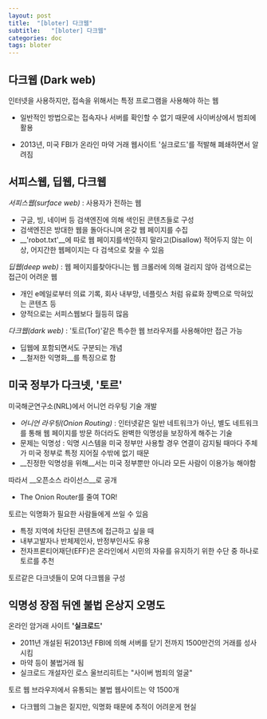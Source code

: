 ```yaml
---
layout: post
title:  "[bloter] 다크웹"
subtitle:   "[bloter] 다크웹"
categories: doc
tags: bloter
---
```




## 다크웹 (Dark web)

인터넷을 사용하지만, 접속을 위해서는 특정 프로그램을 사용해야 하는 웹 

* 일반적인 방법으로는 접속자나 서버를 확인할 수 없기 때문에 사이버상에서 범죄에 활용

* 2013년, 미국 FBI가 온라인 마약 거래 웹사이트 '실크로드'를 적발해 폐쇄하면서 알려짐


## 서피스웹, 딥웹, 다크웹 

_서피스웹(surface web)_ : 사용자가 전하는 웹

* 구글, 빙, 네이버 등 검색엔진에 의해 색인된 콘텐츠들로 구성 
* 검색엔진은 방대한 웹을 돌아다니며 온갖 웹 페이지를 수집
* __'robot.txt'__에 따로 웹 페이지를색인하지 말라고(Disallow) 적어두지 않는 이상, 어지간한 웹페이지는 다 검색으로 찾을 수 있음

_딥웹(deep web)_ : 웹 페이지를찾아다니는 웹 크롤러에 의해 걸리지 않아 검색으로는 접근이 어려운 웹 

- 개인 e메일로부터 의료 기록, 회사 내부망, 네플릿스 처럼 유료화 장벽으로 막혀있는 콘텐츠 등 
- 양적으로는 서피스웹보다 월등히 많음 

_다크웹(dark web)_ : '토르(Tor)'같은 특수한 웹 브라우저를 사용해야만 접근 가능 

- 딥웹에 포함되면서도 구분되는 개념
- __철저한 익명화__를 특징으로 함 



## 미국 정부가 다크넷, '토르' 

미국해군연구소(NRL)에서 어니언 라우팅 기술 개발

* _어니언 라우팅(Onion Routing)_ : 인터넷같은 일반 네트워크가 아닌, 별도 네트워크를 통해 웹 페이지를 방문 하더라도 완벽한 익명성을 보장하게 해주는 기술 
* 문제는 익명성 : 익명 시스템을 미국 정부만 사용할 경우 연결이 감지될 때마다 주체가 미국 정부로 특정 지어질 수밖에 없기 때문
* __진정한 익명성을 위해__서는 미국 정부뿐만 아니라 모든 사람이 이용가능 해야함

따라서 __오픈소스 라이선스__로 공개

* The Onion Router를 줄여 TOR!

토르는 익명화가 필요한 사람들에게 쓰일 수 있음

* 특정 지역에 차단된 콘텐츠에 접근하고 싶을 때
* 내부고발자나 반체제인사, 반정부인사도 유용
* 전자프론티어재단(EFF)은 온라인에서 시민의 자유를 유지하기 위한 수단 중 하나로 토르를 추천

토르같은 다크넷들이 모여 다크웹을 구성

 

## 익명성 장점 뒤엔 불법 온상지 오명도

온라인 암거래 사이트 __'실크로드'__

* 2011년 개설된 뒤2013년 FBI에 의해 서버를 닫기 전까지 1500만건의 거래를 성사시킴
* 마약 등이 불법거래 됨
* 실크로드 개설자인 로스 울브리히트는 "사이버 범죄의 얼굴"

토르 웹 브라우저에서 유통되는 불법 웹사이트는 약 1500개

- 다크웹의 그늘은 짙지만, 익명화 때문에 추적이 어려운게 현실 